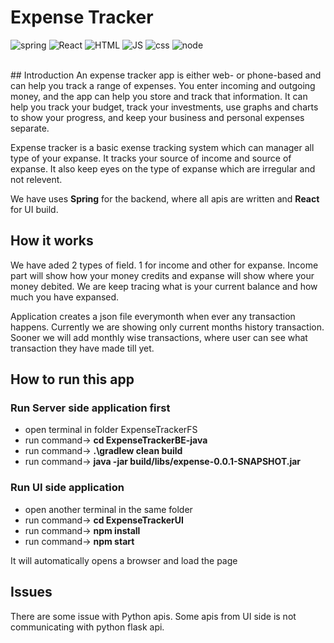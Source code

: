 # Expense Tracker 
![spring](https://img.shields.io/badge/Spring-6DB33F?style=for-the-badge&logo=spring&logoColor=white) ![React](https://img.shields.io/badge/React-20232A?style=for-the-badge&logo=react&logoColor=61DAFB) ![HTML](https://img.shields.io/badge/HTML-239120?style=for-the-badge&logo=html5&logoColor=white) ![JS](https://img.shields.io/badge/JavaScript-323330?style=for-the-badge&logo=javascript&logoColor=F7DF1E) ![css](https://img.shields.io/badge/CSS-239120?&style=for-the-badge&logo=css3&logoColor=white) ![node](
https://img.shields.io/badge/Node.js-43853D?style=for-the-badge&logo=node.js&logoColor=white`)

<br/>
## Introduction
An expense tracker app is either web- or phone-based and can help you track a range of expenses. You enter incoming and outgoing money, and the app can help you store and track that information. It can help you track your budget, track your investments, use graphs and charts to show your progress, and keep your business and personal expenses separate.

Expense tracker is a basic exense tracking system which can manager all type of your expanse. It tracks your source of income and source of expanse. It also keep eyes on the type of expanse which are irregular and not relevent.

We have uses **Spring** for the backend, where all apis are written and **React** for UI build.

## How it works
We have aded 2 types of field. 1 for income and other for expanse. 
Income part will show how your money credits and expanse will show where your money debited.
We are keep tracing what is your current balance and how much you have expansed.

Application creates a json file everymonth when ever any transaction happens. Currently we are showing only current months history transaction. Sooner we will add monthly wise transactions, where user can see what transaction they have made till yet.

## How to run this app
### Run Server side application first
* open terminal in folder ExpenseTrackerFS
* run command-> **cd ExpenseTrackerBE-java**
* run command-> **.\gradlew clean build**
* run command-> **java -jar build/libs/expense-0.0.1-SNAPSHOT.jar**

### Run UI side application
* open another terminal in the same folder 
* run command-> **cd ExpenseTrackerUI**
* run command-> **npm install**
* run command-> **npm start**

It will automatically opens a browser and load the page

## Issues
There are some issue with Python apis. Some apis from UI side is not communicating with python flask api.
